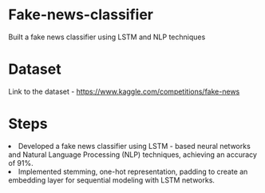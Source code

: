 # Fake-news-classifier
Built a fake news classifier using LSTM and NLP techniques

# Dataset
Link to the dataset - https://www.kaggle.com/competitions/fake-news
# Steps
<li> Developed a fake news classifier using LSTM - based neural
networks and Natural Language Processing (NLP) techniques,
achieving an accuracy of 91%.
<li>Implemented stemming, one-hot representation, padding to create
an embedding layer for sequential modeling with LSTM networks.
